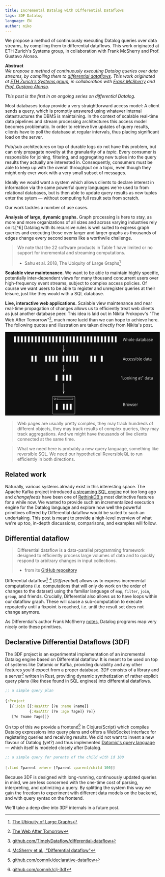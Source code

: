```yaml
---
title: Incremental Datalog with Differential Dataflows
tags: 3DF Datalog
language: EN
author: niko
---
```


We propose a method of continuously executing Datalog queries over
data streams, by compiling them to differential dataflows. This work
originated at ETH Zurich's Systems group, in collaboration with Frank
McSherry and Prof. Gustavo Alonso.

<!--abstract-->

**Abstract**  
*We propose a method of continuously executing Datalog queries over
data streams, by compiling them to [differential
dataflows](https://github.com/frankmcsherry/differential-dataflow). This
work originated at [ETH Zurich's Systems
group](https://www.systems.ethz.ch/), in collaboration with [Frank
McSherry](http://www.frankmcsherry.org/) and [Prof. Gustavo
Alonso](https://www.inf.ethz.ch/personal/alonso/alonso_page.html).*

*This post is the first in an ongoing series on differential Datalog.*

Most databases today provide a very straightforward access model: A
client sends a query, which is promptly answered using whatever
internal datastructures the DBMS is maintaining. In the context of
scalable real-time data pipelines and stream processing architectures
this access model becomes problematic. In order to retrieve live
updates of query results, clients have to poll the database at regular
intervals, thus placing significant load on the server. 

Pub/sub architectures on top of durable logs do not have this problem,
but can only propagate novelty at the granularity of a *topic*. Every
consumer is responsible for joining, filtering, and aggregating new
tuples into the query results they actually are interested
in. Consequently, consumers must be able to keep up with the overall
throughput on a topic, even though they might only ever work with a
very small subset of messages.

Ideally we would want a system which allows clients to declare
interest in information via the same powerful query languages we're
used to from relational databases, but is then able to update query
results as new tuples enter the sytem — without computing full result
sets from scratch.

Our work tackles a number of use cases.

**Analysis of large, dynamic graphs.** Graph processing is here to
stay, as more and more organizations of all sizes and across varying
industries rely on it.[^6] Datalog with its recursive rules is well
suited to express graph queries and executing those over larger and
larger graphs as thousands of edges change every second seems like a
worthwile challenge.

> We note that the 22 software products in Table 1 have limited or no
> support for incremental and streaming computations.
> - Sahu et al. 2018, The Ubiquity of Large Graphs[^sahu]

**Scalable view maintenance.** We want to be able to maintain highly
specific, potentially inter-dependent views for many thousand
concurrent users over high-frequency event streams, subject to complex
access policies. Of course we want users to be able to register and
unregister queries at their leisure, just like they would with a SQL
database.

**Live, interactive web applications.** Scalable view maintenance and
near real-time propagation of changes allows us to efficiently treat
web clients as just another database peer. This idea is laid out in
Nikita Prokopov's "The Web After Tomorrow"[^7], much more lucid than
we can hope to achieve here. The following quotes and illustration are
taken directly from Nikita's post.

![The Web After Tomorrow](/assets/blog/incremental-datalog/web-after-tomorrow.jpg)

> Web pages are usually pretty complex, they may track hundreds of
> different objects, they may track results of complex queries, they
> may track aggregations. And we might have thousands of live clients
> connected at the same time.

> What we need here is probably a new query language, something like
> reversible SQL. We need our hypothetical ReversibleQL to run
> efficiently in both directions.

## Related work

Naturally, various systems already exist in this interesting
space. The Apache Kafka project introduced [a streaming SQL
engine](https://github.com/confluentinc/ksql) not too long ago and
*changefeeds* have been one of
[RethinkDB's](https://www.rethinkdb.com/blog/realtime-web/) most
distinctive features for a while now. We wanted to provide such an
incrementalized execution engine for the Datalog language and explore
how well the powerful primitives offered by Differential dataflow
would be suited to such an undertaking. This post is meant to provide
a high-level overview of what we're up too, in-depth discussions,
comparisons, and examples will follow.

## Differential dataflow

> Differential dataflow is a data-parallel programming framework
> designed to efficiently process large volumes of data and to quickly
> respond to arbitrary changes in input collections.
>
> - from its [GitHub repository](https://github.com/frankmcsherry/differential-dataflow)

Differential dataflow[^dd] [^ddpaper] (*Differential*) allows us to
express incremental computations (i.e. computations that will only do
work on the order of changes to the dataset) using the familiar
language of `map`, `filter`, `join`, `group`, and friends. Crucially,
Differential also allows us to have loops within our dataflow
graph. These will cause a sub-computation to execute repeatedly until
a fixpoint is reached, i.e. until the result set does not change
anymore.

As Differential's author Frank McSherry
[notes](https://github.com/frankmcsherry/blog/blob/master/posts/2016-06-21.md),
Datalog programs map very nicely onto these primitives.

## Declarative Differential Dataflows (3DF)

The 3DF project is an experimental implementation of an incremental
Datalog engine based on Differential dataflow. It is meant to be used
on top of systems like Datomic or Kafka, providing durability and any
other features you'd expect from a proper database. 3DF consists of a
library and a server[^3df] written in Rust, providing dynamic
synthetization of rather explicit query plans (like those found in SQL
engines) into differential dataflows.

``` clojure
;; a simple query plan

{:Project 
  [{:Join [{:HasAttr [?e :name ?name]}
           {:HasAttr [?e :age ?age]} ?e]} 
   [?e ?name ?age]]}
```

On top of this we provide a frontend[^clj3df] in Clojure(Script) which
compiles Datalog expressions into query plans and offers a WebSocket
interface for registering queries and receiving results. We did not
want to invent a new flavour of Datalog (yet?) and thus implemented
[Datomic's query
language](https://docs.datomic.com/on-prem/query.html) — which itself
is modeled closely after Datalog.

``` clojure
;; a simple query for parents of the child with id 100

[:find ?parent :where [?parent :parent/child 100]]
```

Because 3DF is designed with long-running, continuously updated
queries in mind, we are less concerned with the one-time cost of
parsing, interpreting, and optimizing a query. By splitting the system
this way we gain the freedom to experiment with different data models
on the backend, and with query syntax on the frontend.

We'll take a deep dive into 3DF internals in a future post.

[^dd]: [github.com/TimelyDataflow/differential-dataflow](https://github.com/TimelyDataflow/differential-dataflow)
[^ddpaper]: [McSherry et al., "Differential dataflow"](https://github.com/frankmcsherry/differential-dataflow/blob/master/differentialdataflow.pdf)
[^3df]: [github.com/comnik/declarative-dataflow](https://github.com/comnik/declarative-dataflow)
[^clj3df]: [github.com/comnik/clj-3df](https://github.com/comnik/clj-3df)
[^sahu]: [The Ubiquity of Large Graphs](https://github.com/frankmcsherry/differential-dataflow)
[^7]: [The Web After Tomorrow](http://tonsky.me/blog/the-web-after-tomorrow/)
